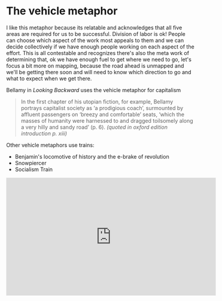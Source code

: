 # The vehicle metaphor
I like this metaphor because its relatable and acknowledges that all five areas are required for us to be successful. Division of labor is ok! People can choose which aspect of the work most appeals to them and we can decide collectively if we have enough people working on each aspect of the effort. This is all contestable and recognizes there's also the meta work of determining that, ok we have enough fuel to get where we need to go, let's focus a bit more on mapping, because the road ahead is unmapped and we'll be getting there soon and will need to know which direction to go and what to expect when we get there. 

Bellamy in *Looking Backward* uses the vehicle metaphor for capitalism
>In the first chapter of his utopian fiction, for example, Bellamy portrays capitalist society as ‘a prodigious coach’, surmounted by affluent passengers on ‘breezy and comfortable’ seats, ‘which the masses of humanity were harnessed to and dragged toilsomely along a very hilly and sandy road’ (p. 6). *(quoted in oxford edition introduction p. xiii)*

Other vehicle metaphors use trains: 

- Benjamin's locomotive of history and the e-brake of revolution
- Snowpiercer
- Socialism Train
<iframe width="560" height="315" src="https://www.youtube.com/embed/KSq1Z9tQW0Y" title="YouTube video player" frameborder="0" allow="accelerometer; autoplay; clipboard-write; encrypted-media; gyroscope; picture-in-picture; web-share" allowfullscreen></iframe>